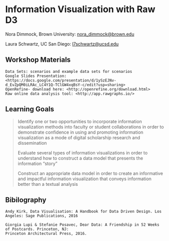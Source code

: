 Information Visualization with Raw D3
=====================================
Nora Dimmock, Brown University: nora_dimmock@brown.edu

Laura Schwartz, UC San Diego: l7schwartz@ucsd.edu

Workshop Materials
------------------

	Data Sets: scenarios and example data sets for scenarios
	Google Slides Presentation: <https://docs.google.com/presentation/d/1ySzEJNv-d_EvZpQM0iLRAc_LC4Y1Q-TClGW4xqBsY-c/edit?usp=sharing>
	OpenRefine- download here: <http://openrefine.org/download.html>
	Raw online data analysis tool: <http://app.rawgraphs.io/>
	

Learning Goals
--------------	

> Identify one or two opportunities to incorporate information
> visualization methods into faculty or student collaborations in order
> to demonstrate confidence in using and promoting information
> visualization as a mode of digital scholarship research and
> dissemination
> 
> Evaluate several types of information visualizations in order to
> understand how to construct a data model that presents the information
> “story”
>  	
> Construct an appropriate data model in order to create an
> informative and impactful information visualization that conveys
> information better than a textual analysis

Bibilography
--------------
	Andy Kirk, Data Visualisation: A Handbook for Data Driven Design. Los Angeles: Sage Publications, 2016
	
	Giorgia Lupi & Stefanie Posavec, Dear Data: A Friendship in 52 Weeks of Postcards. Princeton, NJ: 
	Princeton Architectural Press, 2016.
